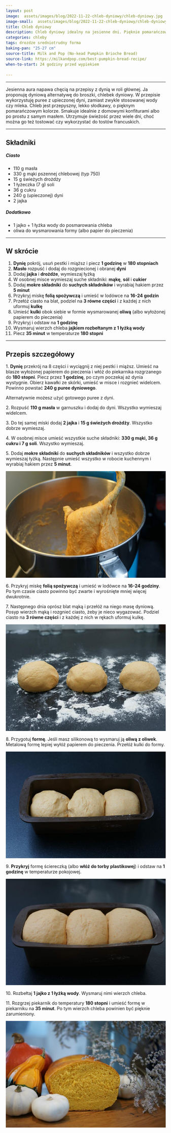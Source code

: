 ```yaml
---
layout: post
image:  assets/images/blog/2022-11-22-chleb-dyniowy/chleb-dyniowy.jpg
image-small:  assets/images/blog/2022-11-22-chleb-dyniowy/chleb-dyniowy-small.jpg
title: Chleb dyniowy
description: Chleb dyniowy idealny na jesienne dni. Pięknie pomarańczowy, puszysty i przepyszny. Idealny do słodkich past, dżemów, masła!
categories: chleby
tags: drozdze sredniotrudny forma
baking-pan: "25-27 cm"
source-title: Milk and Pop (No-kead Pumpkin Brioche Bread)
source-link: https://milkandpop.com/best-pumpkin-bread-recipe/
when-to-start: 24 godziny przed wypiekiem

---
```


-----

Jesienna aura napawa chęcią na przepisy z dynią w roli głównej. Ja proponuję dyniową alternatywę do broszki, chlebek dyniowy. W przepisie wykorzystuję puree z upieczonej dyni, zamiast zwykle stosowanej wody czy mleka. Chleb jest przepyszny, lekko słodkawy, o pięknym pomarańczowym kolorze. Smakuje idealnie z domowymi konfiturami albo po prostu z samym masłem. Utrzymuje świeżość przez wiele dni, choć można go też tostować czy wykorzystać do tostów francuskich.

-----

## Składniki

##### Ciasto

* 110 g masła
* 330 g mąki pszennej chlebowej (typ 750)
* 15 g świeżych drożdży
* 1 łyżeczka (7 g) soli
* 36 g cukru
* 240 g (upieczonej) dyni
* 2 jajka

##### Dodatkowo

* 1 jajko  + 1 łyżka wody do posmarowania chleba
* oliwa do wysmarowania formy (albo papier do pieczenia)

-----

## W skrócie

1. **Dynię** pokrój, usuń pestki i miąższ i piecz **1 godzinę** w **180 stopniach**
2. **Masło** rozpuść i dodaj do rozgniecionej i obranej **dyni**
3. Dodaj **jajka** i **drożdże**, wymieszaj łyżką
4. W osobnej misce wymieszaj suche składniki: **mąkę**, **sól** i **cukier**
5. Dodaj **mokre składniki** do **suchych składników** i wyrabiaj hakiem przez **5 minut**
6. Przykryj miskę **folią spożywczą** i umieść w lodówce na **16-24 godzin**
7. Przełóż ciasto na blat, podziel na **3 równe części** i z każdej z nich uformuj **kulkę**
8. Umieść **kulki** obok siebie w formie wysmarowanej **oliwą** (albo wyłożonej papierem do pieczenia)
9. Przykryj i odstaw na **1 godzinę**
10. Wysmaruj wierzch chleba **jajkiem rozbełtanym z 1 łyżką wody**
11. Piecz **35 minut** w temperaturze **180 stopni**

-----

## Przepis szczegółowy

1\. **Dynię** przekrój na 8 części i wyciągnij z niej pestki i miąższ. Umieść na blasze wyłożonej papierem do pieczenia i włóż do piekarnika rozgrzanego do **180 stopni**. Piecz przez **1 godzinę**, po czym poczekaj aż dynia wystygnie. Obierz kawałki ze skórki, umieść w misce i rozgnieć widelcem. Powinno powstać **240 g puree dyniowego**.

Alternatywnie możesz użyć gotowego puree z dyni.

2\. Rozpuść **110 g masła** w garnuszku i dodaj do dyni. Wszystko wymieszaj widelcem.

3\. Do tej samej miski dodaj **2 jajka** i **15 g świeżych drożdży**. Wszystko dobrze wymieszaj.

4\. W osobnej misce umieść wszystkie suche składniki: **330 g mąki, 36 g cukru i 7 g soli**. Wszystko wymieszaj.

5\. Dodaj **mokre składniki** do **suchych składników** i wszystko dobrze wymieszaj łyżką. Następnie umieść wszystko w robocie kuchennym i wyrabiaj hakiem przez **5 minut**.

![Chleb dyniowy - mieszanie](/assets/images/blog/2022-11-22-chleb-dyniowy/chleb-dyniowy-mieszanie.jpg)

6\. Przykryj miskę **folią spożywczą** i umieść w lodówce na **16-24 godziny**. Po tym czasie ciasto powinno być zwarte i wyrośnięte mniej więcej dwukrotnie.

7\. Następnego dnia oprósz blat mąką i przełóż na niego masę dyniową. Posyp wierzch mąką i rozgnieć ciasto, żeby je nieco wygazować. Podziel ciasto na **3 równe części** i z każdej z nich w rękach uformuj kulkę.

![Chleb dyniowy - formowanie](/assets/images/blog/2022-11-22-chleb-dyniowy/chleb-dyniowy-formowanie.jpg)

8\. Przygotuj **formę**. Jeśli masz silikonową to wysmaruj ją **oliwą z oliwek**. Metalową formę lepiej wyłóż papierem do pieczenia. Przełóż kulki do formy.

![Chleb dyniowy - wyrastanie przed](/assets/images/blog/2022-11-22-chleb-dyniowy/chleb-dyniowy-wyrastanie-przed.jpg)

9\. **Przykryj** formę ściereczką (albo **włóż do torby plastikowej**) i odstaw na **1 godzinę** w temperaturze pokojowej.

![Chleb dyniowy - wyrastanie po](/assets/images/blog/2022-11-22-chleb-dyniowy/chleb-dyniowy-wyrastanie-po.jpg)

10\. Rozbełtaj **1 jajko z 1 łyżką wody**. Wysmaruj nimi wierzch chleba.

11\. Rozgrzej piekarnik do temperatury **180 stopni** i umieść formę w piekarniku na **35 minut**. Po tym wierzch chleba powinien być pięknie zarumieniony.

![Chleb dyniowy](/assets/images/blog/2022-11-22-chleb-dyniowy/chleb-dyniowy-gotowy.jpg)
